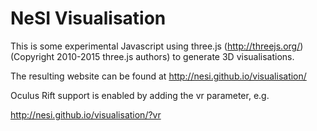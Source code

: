 # NeSI Visualisation

This is some experimental Javascript using three.js (http://threejs.org/) (Copyright 2010-2015 three.js authors) to generate 3D visualisations.

The resulting website can be found at http://nesi.github.io/visualisation/

Oculus Rift support is enabled by adding the vr parameter, e.g.

http://nesi.github.io/visualisation/?vr